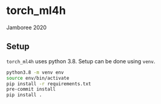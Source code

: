 # torch_ml4h
Jamboree 2020


## Setup
`torch_ml4h` uses python 3.8.
Setup can be done using `venv`.
```bash
python3.8 -m venv env
source env/bin/activate
pip install -r requirements.txt
pre-commit install
pip install .
```
